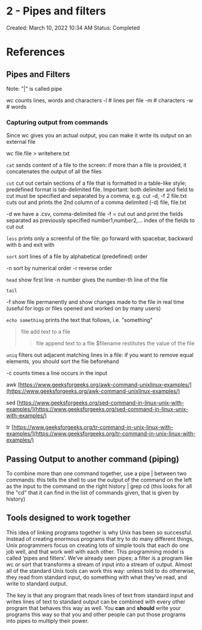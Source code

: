 # 2 - Pipes and filters

Created: March 10, 2022 10:34 AM
Status: Completed

# References

[]()

[]()

## Pipes and Filters

Note: "|" is called pipe

wc	counts lines, words and characters
-l	# lines per file
-m 	# characters
-w 	# words

### Capturing output from commands

Since wc gives you an actual output, you can make it write its output on an external file

wc file.file > writehere.txt

`cat` sends content of a file to the screen: if more than a file is provided, it concatenates the output of all the files

`cut` cut out certain sections of a file that is formatted in a table-like style; predefined format is tab-delimited file. Important: both delimiter and field to cut must be specified and separated by a comma, e.g. cut -d, -f 2 file.txt cuts out and prints the 2nd column of a comma delimited (-d) file, file.txt

-d 	we have a .csv, comma-delimited file
-f 	= cut out and print the fields separated as previously specified
number1,number2,...		index of the fields to cut out

`less` prints only a screenful of the file: go forward with spacebar, backward with b and exit with 

`sort` sort lines of a file by alphabetical (predefined) order

-n 	sort by numerical order
-r  reverse order

`head` show first line
-n	number		gives the number-th line of the file

`tail`

-f	show file permanently and show changes made to the file in real time (useful for logs or files opened and worked on by many users)

`echo something`	prints the text that follows, i.e. "something"

>	file	add text to a file
>>	file	append text to a file
$filename	restitutes the value of the file

`uniq`	filters out adjacent matching lines in a file: if you want to remove equal elements, you should sort the file beforehand

-c  counts times a line occurs in the input

awk		[https://www.geeksforgeeks.org/awk-command-unixlinux-examples/](https://www.geeksforgeeks.org/awk-command-unixlinux-examples/)

sed		[https://www.geeksforgeeks.org/sed-command-in-linux-unix-with-examples/](https://www.geeksforgeeks.org/sed-command-in-linux-unix-with-examples/)

tr      [https://www.geeksforgeeks.org/tr-command-in-unix-linux-with-examples/](https://www.geeksforgeeks.org/tr-command-in-unix-linux-with-examples/)

## Passing Output to another command (piping)

To combine more than one command together, use a pipe | between two commands: this tells the shell to use the output of the command on the left as the input to the command on the right
history | grep cd	(this looks for all the "cd" that it can find in the list of commands given, that is given by history)

## Tools designed to work together

This idea of linking programs together is why Unix has been so successful. Instead of creating enormous programs that try to do many different things, Unix programmers focus on creating lots of simple tools that each do one job well, and that work well with each other. This programming model is called ‘pipes and filters’. We’ve already seen pipes; a filter is a program like wc or sort that transforms a stream of input into a stream of output. Almost all of the standard Unix tools can work this way: unless told to do otherwise, they read from standard input, do something with what they’ve read, and write to standard output.

The key is that any program that reads lines of text from standard input and writes lines of text to standard output can be combined with every other program that behaves this way as well. You **can** and **should** write your programs this way so that you and other people can put those programs into pipes to multiply their power.